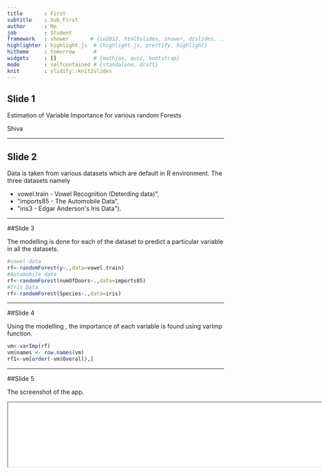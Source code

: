 ```yaml
---
title       : First
subtitle    : Sub_First
author      : Me
job         : Student
framework   : shower       # {io2012, html5slides, shower, dzslides, ...}
highlighter : highlight.js  # {highlight.js, prettify, highlight}
hitheme     : tomorrow      # 
widgets     : []            # {mathjax, quiz, bootstrap}
mode        : selfcontained # {standalone, draft}
knit        : slidify::knit2slides
---
```

## Slide 1

Estimation of Variable Importance for various random Forests 


Shiva

--- 

## Slide 2

Data is taken from various datasets which are default in R environment. The three datasets namely 
- vowel.train - Vowel Recognition (Deterding data)",   
- "imports85 - The Automobile Data",                    
- "iris3 - Edgar Anderson's Iris Data").

---

##Slide 3

The modelling is done for each of the dataset to predict a particular variable in all the datasets.


```r
#vowel data
rf<-randomForest(y~.,data=vowel.train)
#Automobile data
rf<-randomForest(numOfDoors~.,data=imports85)
#Iris Data
rf<-randomForest(Species~.,data=iris)
```

---

##Slide 4

Using the modelling , the importance of each variable is found using varImp function.


```r
vm<-varImp(rf)                        
vm$names <- row.names(vm)
rf1<-vm[order(-vm$Overall),]
```

---

##Slide 5

The screenshot of the app.

<iframe src="UM.png" width="1000 height="1000></iframe>
